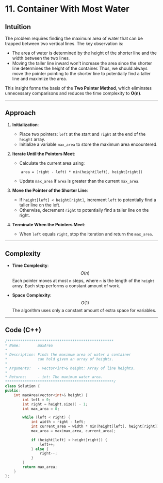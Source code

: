 # 11. Container With Most Water

## Intuition

The problem requires finding the maximum area of water that can be trapped between two vertical lines. The key observation is:

- The area of water is determined by the height of the shorter line and the width between the two lines.
- Moving the taller line inward won't increase the area since the shorter line determines the height of the container. Thus, we should always move the pointer pointing to the shorter line to potentially find a taller line and maximize the area.

This insight forms the basis of the **Two Pointer Method**, which eliminates unnecessary comparisons and reduces the time complexity to **O(n)**.

---

## Approach

1. **Initialization**:
   - Place two pointers: `left` at the start and `right` at the end of the `height` array.
   - Initialize a variable `max_area` to store the maximum area encountered.

2. **Iterate Until the Pointers Meet**:
   - Calculate the current area using:

    ```
        area = (right - left) * min(height[left], height[right])
    ```

   - Update `max_area` if `area` is greater than the current `max_area`.

3. **Move the Pointer of the Shorter Line**:
   - If `height[left] < height[right]`, increment `left` to potentially find a taller line on the left.
   - Otherwise, decrement `right` to potentially find a taller line on the right.

4. **Terminate When the Pointers Meet**:
   - When `left` equals `right`, stop the iteration and return the `max_area`.

---

## Complexity

- **Time Complexity**: $$O(n)$$
Each pointer moves at most `n` steps, where `n` is the length of the `height` array. Each step performs a constant amount of work.

- **Space Complexity**: $$O(1)$$
The algorithm uses only a constant amount of extra space for variables.

---

## Code (C++)

```cpp []
/*************************************************
* Name:        maxArea
* 
* Description: Finds the maximum area of water a container 
*              can hold given an array of heights.
* 
* Arguments:   - vector<int>& height: Array of line heights.
* 
* Returns:     - int: The maximum water area.
**************************************************/
class Solution {
public:
    int maxArea(vector<int>& height) {
        int left = 0;
        int right = height.size() - 1;
        int max_area = 0;

        while (left < right) {
            int width = right - left;
            int current_area = width * min(height[left], height[right]);
            max_area = max(max_area, current_area);
            
            if (height[left] < height[right]) {
                left++;
            } else {
                right--;
            }
        }
        return max_area;
    }
};
```

